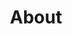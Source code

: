 ---
title: About
layout: about

about_me: |
  I currently joined Professor [Yankai Cao's group](https://optimal.chbe.ubc.ca) as a Postdoctoral Researcher in the [Institute of Applied Mathematics](https://www.iam.ubc.ca/) and [Department of Chemical and Biological Engineering](https://www.chbe.ubc.ca), University of British Columbia.

  I obtained my M.S. and Ph.D. degree in [Computer Science](http://www.cs.umb.edu) from University of Massachusetts, Boston in 2016 and 2019, respectively, under the supervision of [Dan A. Simovici](https://www.cs.umb.edu/~dsim/). Prior to that, I received my M.Eng. (Master of Engineering) degree in Systems Engineering (Power System track) from Cornell University in 2013, and I also earned my B.S. degree in Electrical and Computer Engineering from Shanghai Jiao Tong University in 2012.
  
  My research focuses on the use of clusterability and deterministic global optimization tools to address challenges when building scalable trustworthy machine learning systems. In collaboration with industrial and experimental research groups, I am using my algorithms in a wide range of applications, including neural network modularity, federated learning, biomass and biorefinery processes, neural decoding of the brain, and business decision-making. I have developed several open-source software products (with shared or distributed memory) for the community.
  
  As a machine learning researcher, I enjoy applying new technologies to solve real-life problems. I also enjoy traveling and astrophotography during my spare time.

  **I am on 2023 academic job market!**

about_me_img: "/imgs/bio-kaixun.jpeg"
about_me_img_caption: |
  White Rock, BC (Spring 2021)

---